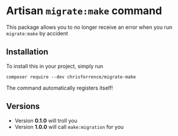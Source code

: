 # Artisan `migrate:make` command

This package allows you to no longer receive an error when you run `migrate:make` by accident

## Installation

To install this in your project, simply run

    composer require --dev chrisforrence/migrate-make

The command automatically registers itself!

## Versions

- Version **0.1.0** will troll you
- Version **1.0.0** will call `make:migration` for you
